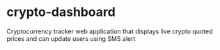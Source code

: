 # crypto-dashboard
Cryptocurrency tracker web application that displays live crypto quoted prices and can update users using SMS alert
